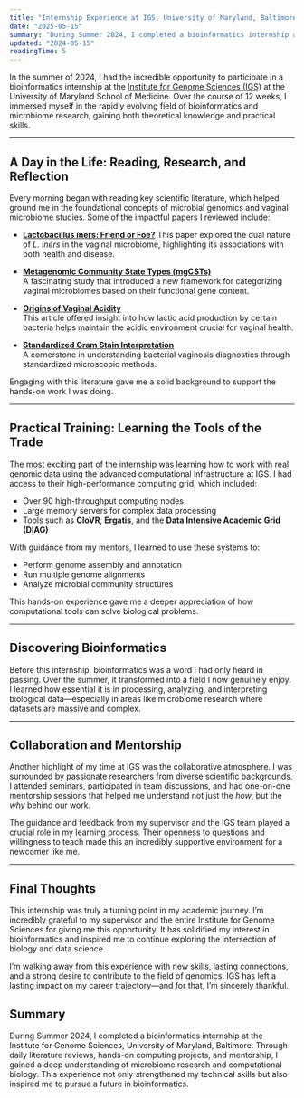```yaml
---
title: "Internship Experience at IGS, University of Maryland, Baltimore"
date: "2025-05-15"
summary: "During Summer 2024, I completed a bioinformatics internship at the Institute for Genome Sciences (IGS) at the University of Maryland, Baltimore. This experience introduced me to the world of computational biology through daily literature reviews, hands-on work with genomic data, and active engagement with high-performance computing tools."
updated: "2024-05-15"
readingTime: 5
---
```


In the summer of 2024, I had the incredible opportunity to participate in a bioinformatics internship at the [Institute for Genome Sciences (IGS)](https://www.igs.umaryland.edu/) at the University of Maryland School of Medicine. Over the course of 12 weeks, I immersed myself in the rapidly evolving field of bioinformatics and microbiome research, gaining both theoretical knowledge and practical skills.

---

## A Day in the Life: Reading, Research, and Reflection

Every morning began with reading key scientific literature, which helped ground me in the foundational concepts of microbial genomics and vaginal microbiome studies. Some of the impactful papers I reviewed include:

- **[Lactobacillus iners: Friend or Foe?](https://pubmed.ncbi.nlm.nih.gov/37234911/)**
  This paper explored the dual nature of *L. iners* in the vaginal microbiome, highlighting its associations with both health and disease.

- **[Metagenomic Community State Types (mgCSTs)](https://microbiomejournal.biomedcentral.com/articles/10.1186/s40168-023-01692-x)**  
  A fascinating study that introduced a new framework for categorizing vaginal microbiomes based on their functional gene content.

- **[Origins of Vaginal Acidity](https://pubmed.ncbi.nlm.nih.gov/11527880/)**  
  This article offered insight into how lactic acid production by certain bacteria helps maintain the acidic environment crucial for vaginal health.

- **[Standardized Gram Stain Interpretation](https://pubmed.ncbi.nlm.nih.gov/1706728/)**  
  A cornerstone in understanding bacterial vaginosis diagnostics through standardized microscopic methods.

Engaging with this literature gave me a solid background to support the hands-on work I was doing.

---

## Practical Training: Learning the Tools of the Trade

The most exciting part of the internship was learning how to work with real genomic data using the advanced computational infrastructure at IGS. I had access to their high-performance computing grid, which included:

- Over 90 high-throughput computing nodes
- Large memory servers for complex data processing
- Tools such as **CloVR**, **Ergatis**, and the **Data Intensive Academic Grid (DIAG)**

With guidance from my mentors, I learned to use these systems to:

- Perform genome assembly and annotation
- Run multiple genome alignments
- Analyze microbial community structures

This hands-on experience gave me a deeper appreciation of how computational tools can solve biological problems.

---

##  Discovering Bioinformatics

Before this internship, bioinformatics was a word I had only heard in passing. Over the summer, it transformed into a field I now genuinely enjoy. I learned how essential it is in processing, analyzing, and interpreting biological data—especially in areas like microbiome research where datasets are massive and complex.

---

## Collaboration and Mentorship

Another highlight of my time at IGS was the collaborative atmosphere. I was surrounded by passionate researchers from diverse scientific backgrounds. I attended seminars, participated in team discussions, and had one-on-one mentorship sessions that helped me understand not just the *how*, but the *why* behind our work.

The guidance and feedback from my supervisor and the IGS team played a crucial role in my learning process. Their openness to questions and willingness to teach made this an incredibly supportive environment for a newcomer like me.

---

## Final Thoughts

This internship was truly a turning point in my academic journey. I’m incredibly grateful to my supervisor and the entire Institute for Genome Sciences for giving me this opportunity. It has solidified my interest in bioinformatics and inspired me to continue exploring the intersection of biology and data science.

I’m walking away from this experience with new skills, lasting connections, and a strong desire to contribute to the field of genomics. IGS has left a lasting impact on my career trajectory—and for that, I’m sincerely thankful.



## Summary

During Summer 2024, I completed a bioinformatics internship at the Institute for Genome Sciences, University of Maryland, Baltimore. Through daily literature reviews, hands-on computing projects, and mentorship, I gained a deep understanding of microbiome research and computational biology. This experience not only strengthened my technical skills but also inspired me to pursue a future in bioinformatics.

